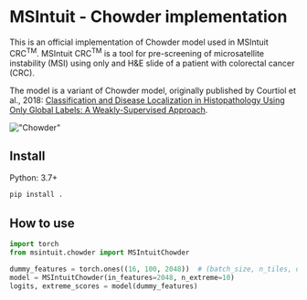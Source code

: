 # MSIntuit - Chowder implementation

This is an official implementation of Chowder model used in MSIntuit CRC<sup>TM</sup>. 
MSIntuit CRC<sup>TM</sup> is a tool for pre-screening of microsatellite instability (MSI) using only and H&E slide of a patient with colorectal cancer (CRC).


The model is a variant of Chowder model, originally published by Courtiol et al., 2018: [Classification and Disease Localization 
in Histopathology Using Only Global Labels: A Weakly-Supervised Approach](https://arxiv.org/abs/1802.02212).

!["Chowder"](./assets/chowder.png)

## Install
Python: 3.7+

```bash
pip install .
```

## How to use
```python
import torch
from msintuit.chowder import MSIntuitChowder

dummy_features = torch.ones((16, 100, 2048))  # (batch_size, n_tiles, dimension)
model = MSIntuitChowder(in_features=2048, n_extreme=10)
logits, extreme_scores = model(dummy_features)
```
